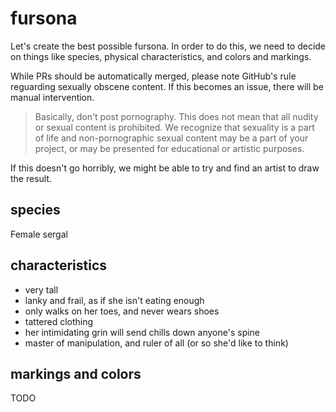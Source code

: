 # fursona

Let's create the best possible fursona. In order to do this, we need to decide on things like species, physical characteristics, and colors and markings.

While PRs should be automatically merged, please note GitHub's rule reguarding sexually obscene content. If this becomes an issue, there will be manual intervention.

> Basically, don't post pornography. This does not mean that all nudity or sexual content is prohibited. We recognize that sexuality is a part of life and non-pornographic sexual content may be a part of your project, or may be presented for educational or artistic purposes.

If this doesn't go horribly, we might be able to try and find an artist to draw the result.

## species

Female sergal

## characteristics

- very tall
- lanky and frail, as if she isn't eating enough
- only walks on her toes, and never wears shoes
- tattered clothing
- her intimidating grin will send chills down anyone's spine
- master of manipulation, and ruler of all (or so she'd like to think)

## markings and colors

TODO
